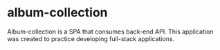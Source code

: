 # album-collection
Album-collection is a SPA that consumes back-end API. This application was created to practice developing full-stack applications.
